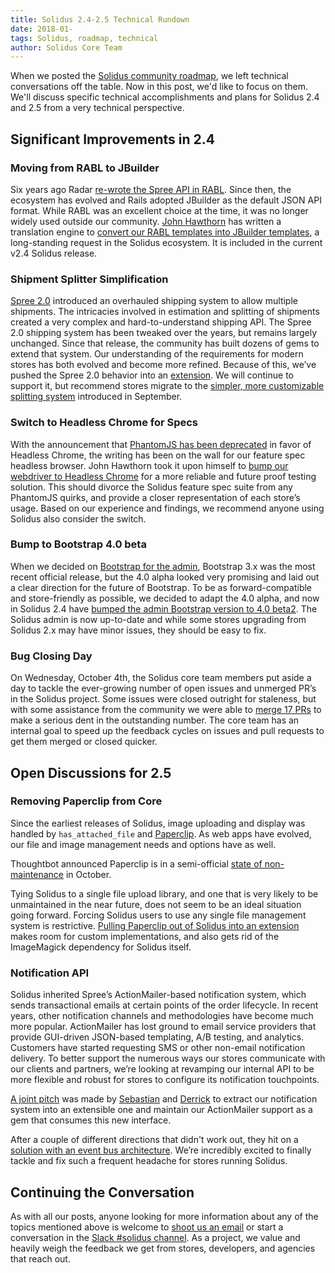 ```yaml
---
title: Solidus 2.4-2.5 Technical Rundown
date: 2018-01-
tags: Solidus, roadmap, technical
author: Solidus Core Team
---
```



When we posted the [Solidus community roadmap](https://solidus.io/blog/2017/09/25/solidus-community-roadmap.html), we left technical conversations off the table. Now in this post, we'd like to focus on them. We'll discuss specific technical accomplishments and plans for Solidus 2.4 and 2.5 from a very technical perspective.

## Significant Improvements in 2.4

### Moving from RABL to JBuilder

Six years ago Radar [re-wrote the Spree API in RABL](spree/spree@355cdc7#diff-9f0d9a2bb8583aa294c0673e33329003). Since then, the ecosystem has evolved and Rails adopted JBuilder as the default JSON API format. While RABL was an excellent choice at the time, it was no longer widely used outside our community. [John Hawthorn](https://github.com/jhawthorn) has written a translation engine to [convert our RABL templates into JBuilder templates](https://github.com/solidusio/solidus/pull/2147), a long-standing request in the Solidus ecosystem. It is included in the current v2.4 Solidus release.

### Shipment Splitter Simplification

[Spree 2.0](https://github.com/spree/spree/releases/tag/v2.0.0) introduced an overhauled shipping system to allow multiple shipments. The intricacies involved in estimation and splitting of shipments created a very complex and hard-to-understand shipping API. The Spree 2.0 shipping system has been tweaked over the years, but remains largely unchanged.
Since that release, the community has built dozens of gems to extend that system. Our understanding of the requirements for modern stores has both evolved and become more refined. Because of this, we’ve pushed the Spree 2.0 behavior into an [extension](https://github.com/solidusio-contrib/solidus_legacy_stock_system). We will continue to support it, but recommend stores migrate to the [simpler, more customizable splitting system](https://github.com/solidusio/solidus/pull/2199) introduced in September.

### Switch to Headless Chrome for Specs

With the announcement that [PhantomJS has been deprecated](https://groups.google.com/forum/m/#!topic/phantomjs/9aI5d-LDuNE) in favor of Headless Chrome, the writing has been on the wall for our feature spec headless browser. John Hawthorn took it upon himself to [bump our webdriver to Headless Chrome](https://github.com/solidusio/solidus/pull/2211) for a more reliable and future proof testing solution. This should divorce the Solidus feature spec suite from any PhantomJS quirks, and provide a closer representation of each store’s usage. Based on our experience and findings, we recommend anyone using Solidus also consider the switch.

### Bump to Bootstrap 4.0 beta

When we decided on [Bootstrap for the admin](https://github.com/solidusio/solidus/pull/580), Bootstrap 3.x was the most recent official release, but the 4.0 alpha looked very promising and laid out a clear direction for the future of Bootstrap. To be as forward-compatible and store-friendly as possible, we decided to adapt the 4.0 alpha, and now in Solidus 2.4 have [bumped the admin Bootstrap version to 4.0 beta2](https://github.com/solidusio/solidus/pull/2310). The Solidus admin is now up-to-date and while some stores upgrading from Solidus 2.x may have minor issues, they should be easy to fix.

### Bug Closing Day

On Wednesday, October 4th, the Solidus core team members put aside a day to tackle the ever-growing number of open issues and unmerged PR’s in the Solidus project. Some issues were closed outright for staleness, but with some assistance from the community we were able to [merge 17 PRs](https://github.com/solidusio/solidus/pulls?utf8=%E2%9C%93&q=is%3Apr%20is%3Aclosed%20merged%3A2017-10-04) to make a serious dent in the outstanding number.
The core team has an internal goal to speed up the feedback cycles on issues and pull requests to get them merged or closed quicker.

## Open Discussions for 2.5

### Removing Paperclip from Core

Since the earliest releases of Solidus, image uploading and display was handled by `has_attached_file` and [Paperclip](https://github.com/thoughtbot/paperclip). As web apps have evolved, our file and image management needs and options have as well.

Thoughtbot announced Paperclip is in a semi-official [state of non-maintenance](https://github.com/thoughtbot/paperclip/issues/2477#issuecomment-338265455) in October.

Tying Solidus to a single file upload library, and one that is very likely to be unmaintained in the near future, does not seem to be an ideal situation going forward. Forcing Solidus users to use any single file management system is restrictive. [Pulling Paperclip out of Solidus into an extension](https://github.com/solidusio/solidus/issues/2324) makes room for custom implementations, and also gets rid of the ImageMagick dependency for Solidus itself.

### Notification API

Solidus inherited Spree’s ActionMailer-based notification system, which sends transactional emails at certain points of the order lifecycle. In recent years, other notification channels and methodologies have become much more popular. ActionMailer has lost ground to email service providers that provide GUI-driven JSON-based templating, A/B testing, and analytics. Customers have started requesting SMS or other non-email notification delivery.
To better support the numerous ways our stores communicate with our clients and partners, we’re looking at revamping our internal API to be more flexible and robust for stores to configure its notification touchpoints.

[A joint pitch](https://github.com/solidusio/solidus/issues/2430) was made by [Sebastian](https://github.com/swcraig) and [Derrick](https://github.com/derrickp/) to extract our notification system into an extensible one and maintain our ActionMailer support as a gem that consumes this new interface.

After a couple of different directions that didn't work out, they hit on a [solution with an event bus architecture](https://github.com/solidusio/solidus/pull/2431). We’re incredibly excited to finally tackle and fix such a frequent headache for stores running Solidus.

## Continuing the Conversation

As with all our posts, anyone looking for more information about any of the topics mentioned above is welcome to [shoot us an email](contact@solidus.io) or start a conversation in the [Slack #solidus channel](http://slack.solidus.io). As a project, we value and heavily weigh the feedback we get from stores, developers, and agencies that reach out.
